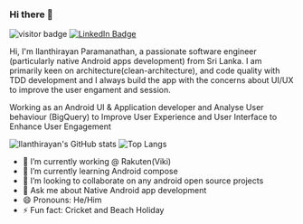 ### Hi there 👋

![visitor badge](https://visitor-badge.glitch.me/badge?page_id=drayan85.visitor-badge)
[![LinkedIn Badge](https://img.shields.io/badge/LinkedIn-Profile-informational?style=flat&logo=linkedin&logoColor=white&color=0D76A8)](https://sg.linkedin.com/in/ilanthirayan-paramanathan-684a1a36)


Hi, I'm Ilanthirayan Paramanathan, a passionate software engineer (particularly native Android apps development) from Sri Lanka. I am primarily keen on architecture(clean-architecture), and code quality with TDD development and I always build the app with the concerns about UI/UX to improve the user engament and session.

Working as an Android UI & Application developer and Analyse User behaviour (BigQuery) to Improve User Experience and User Interface to Enhance User Engagement

![Ilanthirayan's GitHub stats](https://github-readme-stats.vercel.app/api?username=drayan85&count_private=true&show_icons=true&theme=dark)  ![Top Langs](https://github-readme-stats.vercel.app/api/top-langs/?username=drayan85&layout=compact) 




- 🔭 I’m currently working @ Rakuten(Viki)
- 🌱 I’m currently learning Android compose
- 👯 I’m looking to collaborate on any android open source projects 
- 💬 Ask me about Native Android app development
- 😄 Pronouns: He/Him
- ⚡ Fun fact: Cricket and Beach Holiday 

